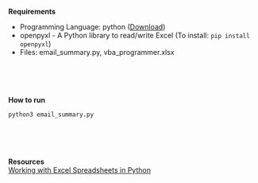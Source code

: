 **Requirements**  

- Programming Language: python ([Download](https://www.python.org/downloads/))
- openpyxl - A Python library to read/write Excel (To install: ```pip install openpyxl```)
- Files: email_summary.py, vba_programmer.xlsx

<br>
<br>
<br>

**How to run**  
```
python3 email_summary.py
```

<br>
<br>
<br>

**Resources**  
[Working with Excel Spreadsheets in Python](https://www.geeksforgeeks.org/working-with-excel-spreadsheets-in-python/)  

